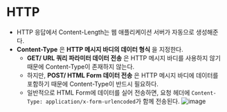 # HTTP

- HTTP 응답에서 Content-Length는 웹 애플리케이션 서버가 자동으로 생성해준다.
- **Content-Type** 은 **HTTP 메시지 바디의 데이터 형식** 을 지정한다.
  - **GET/ URL 쿼리 파라미터 데이터 전송** 은 HTTP 메시지 바디를 사용하지 않기 때문에 Content-Type이 존재하지 않는다.
  - 하지만, **POST/ HTML Form 데이터 전송** 은 HTTP 메시지 바디에 데이터를 포함하기 때문에 Content-Type이 반드시 필요하다.
  - 일반적으로 HTML Form에 데이터를 실어 전송하면, 요청 헤더에 `Content-Type: application/x-form-urlencoded`가 함께 전송된다.
    ![image](https://user-images.githubusercontent.com/49539592/135804940-8dc94273-a106-4944-ab2a-dc8d5341a25a.png)

